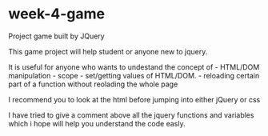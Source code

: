 # week-4-game

Project game built by JQuery


This game project will help student or anyone new to jquery. 

It is useful for anyone who wants to undestand the concept of 
	- HTML/DOM manipulation
	- scope
	- set/getting values of HTML/DOM.
	- reloading certain part of a function without reolading the whole page

I recommend you to look at the html before jumping into either jQuery or css

I have tried to give a comment above all the jquery functions and variables which i hope will help you understand the code easly.

